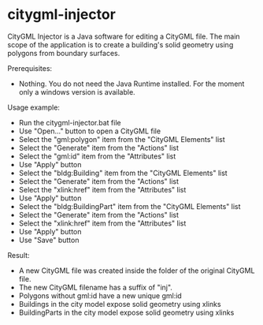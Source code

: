 # citygml-injector

CityGML Injector is a Java software for editing a CityGML file.
The main scope of the application is to create a building's solid geometry using polygons from boundary surfaces.

Prerequisites:
* Nothing. You do not need the Java Runtime installed. For the moment only a windows version is available.

Usage example:
* Run the citygml-injector.bat file
* Use "Open..." button to open a CityGML file
* Select the "gml:polygon" item from the "CityGML Elements" list
* Select the "Generate" item from the "Actions" list
* Select the "gml:id" item from the "Attributes" list
* Use "Apply" button
* Select the "bldg:Building" item from the "CityGML Elements" list
* Select the "Generate" item from the "Actions" list
* Select the "xlink:href" item from the "Attributes" list
* Use "Apply" button
* Select the "bldg:BuildingPart" item from the "CityGML Elements" list
* Select the "Generate" item from the "Actions" list
* Select the "xlink:href" item from the "Attributes" list
* Use "Apply" button
* Use "Save" button

Result:
* A new CityGML file was created inside the folder of the original CityGML file.
* The new CityGML filename has a suffix of "inj". 
* Polygons without gml:id have a new unique gml:id
* Buildings in the city model expose solid geometry using xlinks
* BuildingParts in the city model expose solid geometry using xlinks